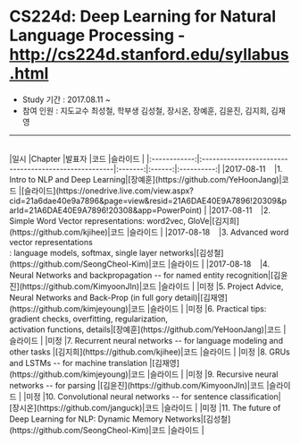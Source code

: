 # CS224d: Deep Learning for Natural Language Processing - http://cs224d.stanford.edu/syllabus.html

- Study 기간 : 2017.08.11 ~
- 참여 인원 : 지도교수 최성철, 학부생 김성철, 장시온, 장예훈, 김윤진, 김지희, 김재영
<hr>
<br>
|일시          |Chapter                                               |발표자    |코드    |슬라이드     |
|:------------:|:-----------------------------------------------------|:-------:|:------:|:----------:|
|2017-08-11    |1. Intro to NLP and Deep Learning|[장예훈](https://github.com/YeHoonJang)|코드    |[슬라이드](https://onedrive.live.com/view.aspx?cid=21a6dae40e9a7896&page=view&resid=21A6DAE40E9A7896!20309&parId=21A6DAE40E9A7896!20308&app=PowerPoint)     |
|2017-08-11    |2. Simple Word Vector representations: word2vec, GloVe|[김지희](https://github.com/kjihee)|코드    |슬라이드     |
|2017-08-18    |3. Advanced word vector representations<br>: language models, softmax, single layer networks|[김성철](https://github.com/SeongCheol-Kim)|코드    |슬라이드     |
|2017-08-18    |4. Neural Networks and backpropagation -- for named entity recognition|[김윤진](https://github.com/KimyoonJIn)|코드    |슬라이드     |
|미정          |5. Project Advice, Neural Networks and Back-Prop (in full gory detail)|[김재영](https://github.com/kimjeyoung)|코드    |슬라이드     |
|미정          |6. Practical tips: gradient checks, overfitting, regularization,<br>activation functions, details|[장예훈](https://github.com/YeHoonJang)|코드    |슬라이드     |
|미정          |7. Recurrent neural networks -- for language modeling and other tasks |[김지희](https://github.com/kjihee)|코드    |슬라이드     |
|미정          |8. GRUs and LSTMs -- for machine translation |[김재영](https://github.com/kimjeyoung)|코드    |슬라이드     |
|미정          |9. Recursive neural networks -- for parsing |[김윤진](https://github.com/KimyoonJIn)|코드    |슬라이드     |
|미정          |10. Convolutional neural networks -- for sentence classification|[장시온](https://github.com/janguck)|코드    |슬라이드     |
|미정          |11. The future of Deep Learning for NLP: Dynamic Memory Networks|[김성철](https://github.com/SeongCheol-Kim)|코드    |슬라이드     |
